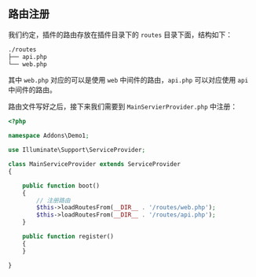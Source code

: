 
## 路由注册

我们约定，插件的路由存放在插件目录下的 `routes` 目录下面，结构如下：

```sh
./routes
├── api.php
└── web.php
```

其中 `web.php` 对应的可以是使用 `web` 中间件的路由，`api.php` 可以对应使用 `api` 中间件的路由。

路由文件写好之后，接下来我们需要到 `MainServierProvider.php` 中注册：

```php
<?php

namespace Addons\Demo1;

use Illuminate\Support\ServiceProvider;

class MainServiceProvider extends ServiceProvider
{

    public function boot()
    {
        // 注册路由
        $this->loadRoutesFrom(__DIR__ . '/routes/web.php');
        $this->loadRoutesFrom(__DIR__ . '/routes/api.php');
    }

    public function register()
    {
    }

}
```